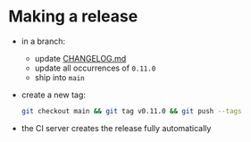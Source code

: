 # Making a release

- in a branch:
  - update [CHANGELOG.md](../CHANGELOG.md)
  - update all occurrences of `0.11.0`
  - ship into `main`
- create a new tag:

  ```bash
  git checkout main && git tag v0.11.0 && git push --tags
  ```
- the CI server creates the release fully automatically
